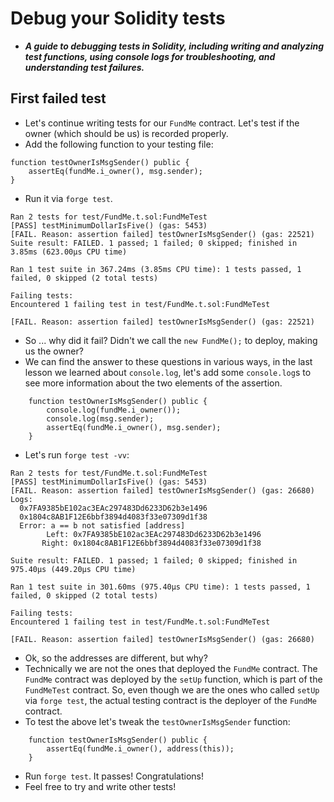 # Debug your Solidity tests
- ***A guide to debugging tests in Solidity, including writing and analyzing test functions, using console logs for troubleshooting, and understanding test failures.***

## First failed test
- Let's continue writing tests for our `FundMe` contract. Let's test if the owner (which should be us) is recorded properly.
- Add the following function to your testing file:

```
function testOwnerIsMsgSender() public {
    assertEq(fundMe.i_owner(), msg.sender);
}
```

- Run it via `forge test`.

```
Ran 2 tests for test/FundMe.t.sol:FundMeTest
[PASS] testMinimumDollarIsFive() (gas: 5453)
[FAIL. Reason: assertion failed] testOwnerIsMsgSender() (gas: 22521)
Suite result: FAILED. 1 passed; 1 failed; 0 skipped; finished in 3.85ms (623.00µs CPU time)

Ran 1 test suite in 367.24ms (3.85ms CPU time): 1 tests passed, 1 failed, 0 skipped (2 total tests)

Failing tests:
Encountered 1 failing test in test/FundMe.t.sol:FundMeTest

[FAIL. Reason: assertion failed] testOwnerIsMsgSender() (gas: 22521)
```

- So ... why did it fail? Didn't we call the `new FundMe();` to deploy, making us the owner?
- We can find the answer to these questions in various ways, in the last lesson we learned about `console.log`, let's add some `console.log`s to see more information about the two elements of the assertion.

```
    function testOwnerIsMsgSender() public {
        console.log(fundMe.i_owner());
        console.log(msg.sender);
        assertEq(fundMe.i_owner(), msg.sender);
    }
```

- Let's run `forge test -vv`:

```
Ran 2 tests for test/FundMe.t.sol:FundMeTest
[PASS] testMinimumDollarIsFive() (gas: 5453)
[FAIL. Reason: assertion failed] testOwnerIsMsgSender() (gas: 26680)
Logs:
  0x7FA9385bE102ac3EAc297483Dd6233D62b3e1496
  0x1804c8AB1F12E6bbf3894d4083f33e07309d1f38
  Error: a == b not satisfied [address]
        Left: 0x7FA9385bE102ac3EAc297483Dd6233D62b3e1496
       Right: 0x1804c8AB1F12E6bbf3894d4083f33e07309d1f38

Suite result: FAILED. 1 passed; 1 failed; 0 skipped; finished in 975.40µs (449.20µs CPU time)

Ran 1 test suite in 301.60ms (975.40µs CPU time): 1 tests passed, 1 failed, 0 skipped (2 total tests)

Failing tests:
Encountered 1 failing test in test/FundMe.t.sol:FundMeTest

[FAIL. Reason: assertion failed] testOwnerIsMsgSender() (gas: 26680)
```

- Ok, so the addresses are different, but why?
- Technically we are not the ones that deployed the `FundMe` contract. The `FundMe` contract was deployed by the `setUp` function, which is part of the `FundMeTest` contract. So, even though we are the ones who called `setUp` via `forge test`, the actual testing contract is the deployer of the `FundMe` contract.
- To test the above let's tweak the `testOwnerIsMsgSender` function:

```
    function testOwnerIsMsgSender() public {
        assertEq(fundMe.i_owner(), address(this));
    }
```

- Run `forge test`. It passes! Congratulations!
- Feel free to try and write other tests!
